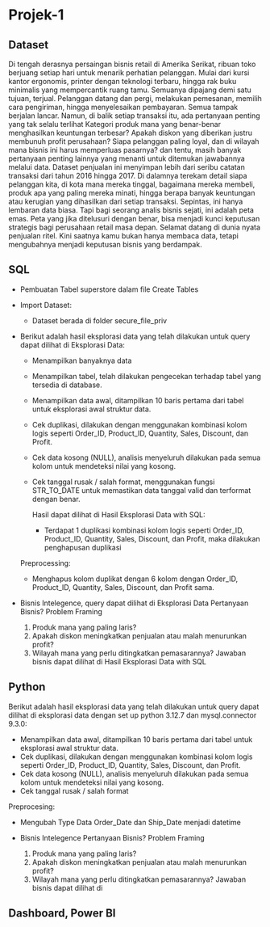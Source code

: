 # Projek-1

## Dataset
Di tengah derasnya persaingan bisnis retail di Amerika Serikat, ribuan toko berjuang setiap hari 
untuk menarik perhatian pelanggan. Mulai dari kursi kantor ergonomis, printer dengan teknologi 
terbaru, hingga rak buku minimalis yang mempercantik ruang tamu. Semuanya dipajang demi satu 
tujuan, terjual. Pelanggan datang dan pergi, melakukan pemesanan, memilih cara pengiriman, hingga 
menyelesaikan pembayaran. Semua tampak berjalan lancar. 
Namun, di balik setiap transaksi itu, ada pertanyaan penting yang tak selalu terlihat 
Kategori produk mana yang benar-benar menghasilkan keuntungan terbesar? Apakah diskon yang 
diberikan justru membunuh profit perusahaan? Siapa pelanggan paling loyal, dan di wilayah mana 
bisnis ini harus memperluas pasarnya? dan tentu, masih banyak pertanyaan penting lainnya yang 
menanti untuk ditemukan jawabannya melalui data. 
Dataset penjualan ini menyimpan lebih dari seribu catatan transaksi dari tahun 2016 hingga 2017. Di 
dalamnya terekam detail siapa pelanggan kita, di kota mana mereka tinggal, bagaimana mereka 
membeli, produk apa yang paling mereka minati, hingga berapa banyak keuntungan atau kerugian 
yang dihasilkan dari setiap transaksi. 
Sepintas, ini hanya lembaran data biasa. Tapi bagi seorang analis bisnis sejati, ini adalah peta emas. 
Peta yang jika ditelusuri dengan benar, bisa menjadi kunci keputusan strategis bagi perusahaan retail 
masa depan. 
Selamat datang di dunia nyata penjualan ritel. 
Kini saatnya kamu bukan hanya membaca data, tetapi mengubahnya menjadi keputusan 
bisnis yang berdampak.

## SQL
- Pembuatan Tabel superstore dalam file Create Tables
- Import Dataset:
  - Dataset berada di folder secure_file_priv
- Berikut adalah hasil eksplorasi data yang telah dilakukan untuk query dapat dilihat di Eksplorasi Data:
  - Menampilkan banyaknya data 
  - Menampilkan tabel, telah dilakukan pengecekan terhadap tabel yang tersedia di database.
  - Menampilkan data awal, ditampilkan 10 baris pertama dari tabel untuk eksplorasi awal struktur data.
  - Cek duplikasi, dilakukan dengan menggunakan kombinasi kolom logis seperti Order_ID, Product_ID, Quantity, Sales, Discount, dan Profit.
  - Cek data kosong (NULL), analisis menyeluruh dilakukan pada semua kolom untuk mendeteksi nilai yang kosong.
  - Cek tanggal rusak / salah format, menggunakan fungsi STR_TO_DATE untuk memastikan data tanggal valid dan terformat dengan benar.
    
    Hasil dapat dilihat di Hasil Eksplorasi Data with SQL:
    - Terdapat 1 duplikasi kombinasi kolom logis seperti Order_ID, Product_ID, Quantity, Sales, Discount, dan Profit, maka dilakukan penghapusan duplikasi
 
   Preprocessing:
    - Menghapus kolom duplikat dengan 6 kolom dengan Order_ID, Product_ID, Quantity, Sales, Discount, dan Profit sama.
      
- Bisnis Intelegence, query dapat dilihat di Eksplorasi Data
    Pertanyaan Bisnis?
    Problem Framing 
    1. Produk mana yang paling laris?
    2. Apakah diskon meningkatkan penjualan atau malah menurunkan profit?
    3. Wilayah mana yang perlu ditingkatkan pemasarannya?
    Jawaban bisnis dapat dilihat di Hasil Eksplorasi Data with SQL
       
## Python
Berikut adalah hasil eksplorasi data yang telah dilakukan untuk query dapat dilihat di eksplorasi data dengan set up python 3.12.7 dan mysql.connector 9.3.0:
  - Menampilkan data awal, ditampilkan 10 baris pertama dari tabel untuk eksplorasi awal struktur data.
  - Cek duplikasi, dilakukan dengan menggunakan kombinasi kolom logis seperti Order_ID, Product_ID, Quantity, Sales, Discount, dan Profit.
  - Cek data kosong (NULL), analisis menyeluruh dilakukan pada semua kolom untuk mendeteksi nilai yang kosong.
  - Cek tanggal rusak / salah format
    
Preprocesing:
  - Mengubah Type Data Order_Date dan Ship_Date menjadi datetime

- Bisnis Intelegence
    Pertanyaan Bisnis?
    Problem Framing
    1. Produk mana yang paling laris?
    2. Apakah diskon meningkatkan penjualan atau malah menurunkan profit?
    3. Wilayah mana yang perlu ditingkatkan pemasarannya?
    Jawaban bisnis dapat dilihat di

## Dashboard, Power BI

